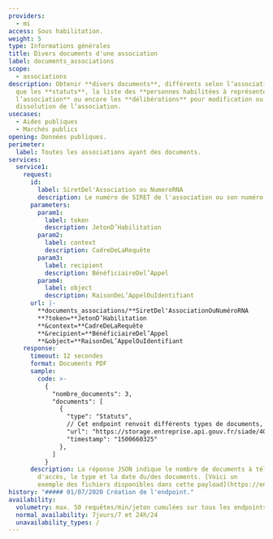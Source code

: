 ```yaml
---
providers:
  - mi
access: Sous habilitation.
weight: 5
type: Informations générales
title: Divers documents d'une association
label: documents_associations
scope:
  - associations
description: Obtenir **divers documents**, différents selon l’association ; tels
  que les **statuts**, la liste des **personnes habilitées à représenter
  l’association** ou encore les **délibérations** pour modification ou
  dissolution de l’association.
usecases:
  - Aides publiques
  - Marchés publics
opening: Données publiques.
perimeter:
  label: Toutes les associations ayant des documents.
services:
  service1:
    request:
      id:
        label: SiretDel'Association ou NumeroRNA
        description: Le numéro de SIRET de l'association ou son numéro RNA.
      parameters:
        param1:
          label: token
          description: JetonD’Habilitation
        param2:
          label: context
          description: CadreDeLaRequête
        param3:
          label: recipient
          description: BénéficiaireDel’Appel
        param4:
          label: object
          description: RaisonDeL’AppelOuIdentifiant
      url: |-
        **documents_associations/**SiretDel'AssociationOuNuméroRNA
        **?token=**JetonD’Habilitation
        **&context=**CadreDeLaRequête
        **&recipient=**BénéficiaireDel’Appel
        **&object=**RaisonDeL’AppelOuIdentifiant
    response:
      timeout: 12 secondes
      format: Documents PDF
      sample:
        code: >-
          {
            "nombre_documents": 3,
            "documents": [
              {
                "type": "Statuts",
                // Cet endpoint renvoit différents types de documents, et de fait, pour chaque URL, celui-ci est indiqué. Voici une liste non-exhaustive des options possibles : "Liste des dirigeants", "Statuts", "Procès verbal", "Récépissé de dissolution", ...
                "url": "https://storage.entreprise.api.gouv.fr/siade/40ab0b07d434d0417e8997ce7c5afbef/attestation_document_association.pdf",
                "timestamp": "1500660325"
              },
            ]
          }
      description: La réponse JSON indique le nombre de documents à télécharger, l'URL
        d'accès, le type et la date du/des documents. [Voici un
        exemple des fichiers disponibles dans cette payload](https://entreprise.api.gouv.fr/assets/pdf/documents-association.zip)
history: "##### 01/07/2020 Création de l'endpoint."
availability:
  volumetry: max. 50 requêtes/min/jeton cumulées sur tous les endpoints envoyant des documents.
  normal_availability: 7jours/7 et 24h/24
  unavailability_types: /
---
```


